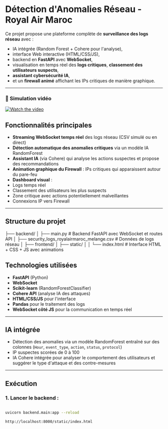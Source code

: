 #  Détection d'Anomalies Réseau - Royal Air Maroc

Ce projet propose une plateforme complète de **surveillance des logs réseau** avec :
- IA intégrée (Random Forest + Cohere pour l'analyse),
- interface Web interactive (HTML/CSS/JS),
- backend en **FastAPI** avec **WebSocket**,
- visualisation en temps réel des **logs critiques**, **classement des utilisateurs suspects**,
- **assistant cybersécurité IA**, 
- et un **firewall animé** affichant les IPs critiques de manière graphique.

---
### 🎥 Simulation vidéo

[![Watch the video](https://img.youtube.com/vi/v2iiU-ZbBBU/0.jpg)](https://www.youtube.com/watch?v=v2iiU-ZbBBU)


##  Fonctionnalités principales

-  **Streaming WebSocket temps réel** des logs réseau (CSV simulé ou en direct)
-  **Détection automatique des anomalies critiques** via un modèle IA RandomForest
-  **Assistant IA** (via Cohere) qui analyse les actions suspectes et propose des recommandations
-  **Animation graphique du Firewall** : IPs critiques qui apparaissent autour du pare-feu
-  **Dashboard visual** :
  - Logs temps réel
  - Classement des utilisateurs les plus suspects
  - Zone critique avec actions potentiellement malveillantes
  - Connexions IP vers Firewall

---

##  Structure du projet

├── backend/
│ ├── main.py # Backend FastAPI avec WebSocket et routes API
│ ├── security_logs_royalairmaroc_melange.csv # Données de logs réseau
│
├── frontend/
│ ├── static/
│ │ └── index.html # Interface HTML + CSS + JS avec animations

##  Technologies utilisées

- **FastAPI** (Python)
- **WebSocket**
- **Scikit-learn** (RandomForestClassifier)
- **Cohere API** (analyse IA des attaques)
- **HTML/CSS/JS** pour l'interface
- **Pandas** pour le traitement des logs
- **WebSocket côté JS** pour la communication en temps réel

---

##  IA intégrée

- Détection des anomalies via un modèle RandomForest entraîné sur des colonnes (`Hour`, `event_type`, `action`, `status`, `protocol`)
- IP suspectes scorées de 0 à 100
- IA Cohere intégrée pour analyser le comportement des utilisateurs et suggérer le type d'attaque et des contre-mesures

---

##  Exécution

### 1. Lancer le backend :

```bash

uvicorn backend.main:app --reload

http://localhost:8000/static/index.html
